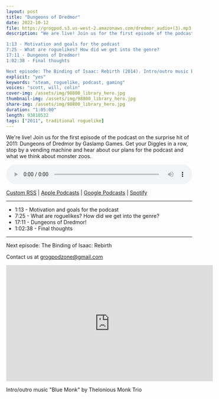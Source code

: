 ```yaml
---
layout: post
title: "Dungeons of Dredmor"
date: 2022-10-12
file: https://grogpod.s3.us-west-2.amazonaws.com/dredmor_audio+(3).mp3
description: "We are live! Join us for the first episode of the podcast on the surprise hit of 2011: Dungeons of Dredmor by Gaslamp Games. Get your Diggles in a row, stop by a vending machine and hear about our plans for the podcast and what we think about monster zoos. 

1:13 - Motivation and goals for the podcast
7:25 - What are roguelikes? How did we get into the genre?
17:11 - Dungeons of Dredmor!
1:02:38 - Final thoughts

Next episode: The Binding of Isaac: Rebirth (2014). Intro/outro music Blue Monk by Thelonious Monk Trio. "
explicit: "yes" 
keywords: "steam, roguelike, podcast, gaming"
voices: "scott, will, colin"
cover-img: /assets/img/98800_library_hero.jpg
thumbnail-img: /assets/img/98800_library_hero.jpg
share-img: /assets/img/98800_library_hero.jpg
duration: "1:05:00"
length: 93810532
tags: ["2011", traditional roguelike]
---
```



We're live! Join us for the first episode of the podcast on the surprise hit of 2011: Dungeons of Dredmor by Gaslamp Games. Get your Diggles in a row, stop by a vending machine and hear about our plans for the podcast and what we think about monster zoos. 

<div class="container">
  <audio controls style="width: 100%;">
    <source src="https://grogpod.s3.us-west-2.amazonaws.com/dredmor_audio+(3).mp3" type="audio/mpeg">
  </audio>
</div>

[Custom RSS](https://grogpod.zone/feed.xml) | [Apple Podcasts](https://podcasts.apple.com/us/podcast/grogpod/id1650474911) | [Google Podcasts](https://podcasts.google.com/feed/aHR0cHM6Ly9ncm9ncG9kLnpvbmUvZmVlZC54bWw) | [Spotify](https://open.spotify.com/show/655SEhPUWIC77oO3hILe0b)

---

* 1:13 - Motivation and goals for the podcast
* 7:25 - What are roguelikes? How did we get into the genre?
* 17:11 - Dungeons of Dredmor!
* 1:02:38 - Final thoughts

---



Next episode: The Binding of Isaac: Rebirth

Contact us at grogpodzone@gmail.com 


<div class="embed-responsive embed-responsive-16by9">
<iframe width="560" height="315" src="https://www.youtube.com/embed/biiudiiDXiw" title="YouTube video player" frameborder="0" allow="accelerometer; autoplay; clipboard-write; encrypted-media; gyroscope; picture-in-picture" allowfullscreen></iframe>
</div>

Intro/outro music "Blue Monk" by Thelonious Monk Trio



